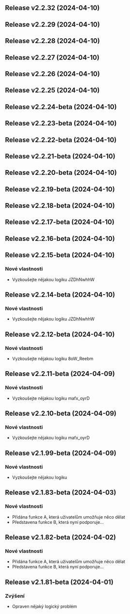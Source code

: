 ## Release v2.2.32 (2024-04-10)

## Release v2.2.29 (2024-04-10)

## Release v2.2.28 (2024-04-10)

## Release v2.2.27 (2024-04-10)

## Release v2.2.26 (2024-04-10)

## Release v2.2.25 (2024-04-10)

## Release v2.2.24-beta (2024-04-10)

## Release v2.2.23-beta (2024-04-10)

## Release v2.2.22-beta (2024-04-10)

## Release v2.2.21-beta (2024-04-10)

## Release v2.2.20-beta (2024-04-10)

## Release v2.2.19-beta (2024-04-10)

## Release v2.2.18-beta (2024-04-10)

## Release v2.2.17-beta (2024-04-10)

## Release v2.2.16-beta (2024-04-10)

## Release v2.2.15-beta (2024-04-10)

### Nové vlastnosti

- Vyzkoušejte nějakou logiku JZDhNwhhW

## Release v2.2.14-beta (2024-04-10)

### Nové vlastnosti

- Vyzkoušejte nějakou logiku JZDhNwhhW

## Release v2.2.12-beta (2024-04-10)

### Nové vlastnosti

- Vyzkoušejte nějakou logiku 8oW_Reebm

## Release v2.2.11-beta (2024-04-09)

### Nové vlastnosti

- Vyzkoušejte nějakou logiku mafx_oyrD

## Release v2.2.10-beta (2024-04-09)

### Nové vlastnosti

- Vyzkoušejte nějakou logiku mafx_oyrD

## Release v2.1.99-beta (2024-04-09)

### Nové vlastnosti

- Vyzkoušejte nějakou logiku

## Release v2.1.83-beta (2024-04-03)

### Nové vlastnosti

- Přidána funkce A, která uživatelům umožňuje něco dělat
- Představena funkce B, která nyní podporuje...

## Release v2.1.82-beta (2024-04-02)

### Nové vlastnosti

- Přidána funkce A, která uživatelům umožňuje něco dělat
- Představena funkce B, která nyní podporuje...

## Release v2.1.81-beta (2024-04-01)

### Zvýšení

- Opraven nějaký logický problém
